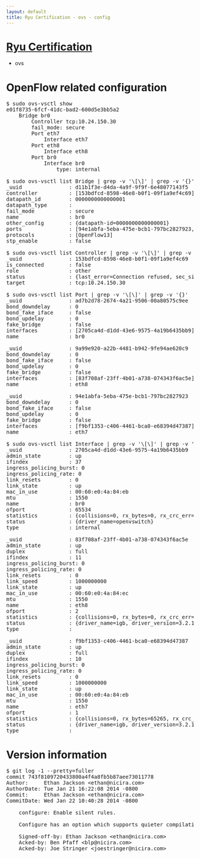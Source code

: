 ```yaml
---
layout: default
title: Ryu Certification - ovs - config
---
```

# [Ryu Certification](http://osrg.github.io/ryu/certification.html)
* ovs 

# OpenFlow related configuration
<pre>
$ sudo ovs-vsctl show
e01f8735-6fcf-41dc-bad2-600d5e3bb5a2
    Bridge br0
        Controller tcp:10.24.150.30
        fail_mode: secure
        Port eth7
            Interface eth7
        Port eth8
            Interface eth8
        Port br0
            Interface br0
                type: internal

$ sudo ovs-vsctl list Bridge | grep -v '\[\]' | grep -v '{}'
_uuid               : d11b1f3e-d4da-4a9f-9f9f-6e48077143f5
controller          : [153bdfcd-8598-46e8-b0f1-09f1a9ef4c69]
datapath_id         : 0000000000000001
datapath_type       : 
fail_mode           : secure
name                : br0
other_config        : {datapath-id=0000000000000001}
ports               : [94e1abfa-5eba-475e-bcb1-797bc2827923, 9a99e920-a22b-4481-b942-9fe94ae620c9, ad7b2d78-2674-4a21-9506-00a80575c9ee]
protocols           : [OpenFlow13]
stp_enable          : false

$ sudo ovs-vsctl list Controller | grep -v '\[\]' | grep -v '{}'
_uuid               : 153bdfcd-8598-46e8-b0f1-09f1a9ef4c69
is_connected        : false
role                : other
status              : {last_error=Connection refused, sec_since_connect=351, sec_since_disconnect=1, state=BACKOFF}
target              : tcp:10.24.150.30

$ sudo ovs-vsctl list Port | grep -v '\[\]' | grep -v '{}'
_uuid               : ad7b2d78-2674-4a21-9506-00a80575c9ee
bond_downdelay      : 0
bond_fake_iface     : false
bond_updelay        : 0
fake_bridge         : false
interfaces          : [2705ca4d-d1dd-43e6-9575-4a19b6435bb9]
name                : br0

_uuid               : 9a99e920-a22b-4481-b942-9fe94ae620c9
bond_downdelay      : 0
bond_fake_iface     : false
bond_updelay        : 0
fake_bridge         : false
interfaces          : [83f708af-23ff-4b01-a738-074343f6ac5e]
name                : eth8

_uuid               : 94e1abfa-5eba-475e-bcb1-797bc2827923
bond_downdelay      : 0
bond_fake_iface     : false
bond_updelay        : 0
fake_bridge         : false
interfaces          : [f9bf1353-c406-4461-bca0-e68394d47387]
name                : eth7

$ sudo ovs-vsctl list Interface | grep -v '\[\]' | grep -v '{}'
_uuid               : 2705ca4d-d1dd-43e6-9575-4a19b6435bb9
admin_state         : up
ifindex             : 37
ingress_policing_burst: 0
ingress_policing_rate: 0
link_resets         : 0
link_state          : up
mac_in_use          : 00:60:e0:4a:84:eb
mtu                 : 1550
name                : br0
ofport              : 65534
statistics          : {collisions=0, rx_bytes=0, rx_crc_err=0, rx_dropped=0, rx_errors=0, rx_frame_err=0, rx_over_err=0, rx_packets=0, tx_bytes=0, tx_dropped=0, tx_errors=0, tx_packets=0}
status              : {driver_name=openvswitch}
type                : internal

_uuid               : 83f708af-23ff-4b01-a738-074343f6ac5e
admin_state         : up
duplex              : full
ifindex             : 11
ingress_policing_burst: 0
ingress_policing_rate: 0
link_resets         : 0
link_speed          : 1000000000
link_state          : up
mac_in_use          : 00:60:e0:4a:84:ec
mtu                 : 1550
name                : eth8
ofport              : 2
statistics          : {collisions=0, rx_bytes=0, rx_crc_err=0, rx_dropped=0, rx_errors=0, rx_frame_err=0, rx_over_err=0, rx_packets=0, tx_bytes=20536, tx_dropped=0, tx_errors=0, tx_packets=220}
status              : {driver_name=igb, driver_version=3.2.10-k, firmware_version=3.10-0}
type                : 

_uuid               : f9bf1353-c406-4461-bca0-e68394d47387
admin_state         : up
duplex              : full
ifindex             : 10
ingress_policing_burst: 0
ingress_policing_rate: 0
link_resets         : 0
link_speed          : 1000000000
link_state          : up
mac_in_use          : 00:60:e0:4a:84:eb
mtu                 : 1550
name                : eth7
ofport              : 1
statistics          : {collisions=0, rx_bytes=65265, rx_crc_err=0, rx_dropped=0, rx_errors=0, rx_frame_err=0, rx_over_err=0, rx_packets=660, tx_bytes=0, tx_dropped=0, tx_errors=0, tx_packets=0}
status              : {driver_name=igb, driver_version=3.2.10-k, firmware_version=3.10-0}
type                : 
</pre>

# Version information
<pre>
$ git log -1 --pretty=fuller
commit 743f8109720433800a4f4a8fb5b87aee73011778
Author:     Ethan Jackson &lt;ethan@nicira.com&gt;
AuthorDate: Tue Jan 21 16:22:08 2014 -0800
Commit:     Ethan Jackson &lt;ethan@nicira.com&gt;
CommitDate: Wed Jan 22 10:40:28 2014 -0800

    configure: Enable silent rules.
    
    Configure has an option which supports quieter compilation.
    
    Signed-off-by: Ethan Jackson &lt;ethan@nicira.com&gt;
    Acked-by: Ben Pfaff &lt;blp@nicira.com&gt;
    Acked-by: Joe Stringer &lt;joestringer@nicira.com&gt;
</pre>
